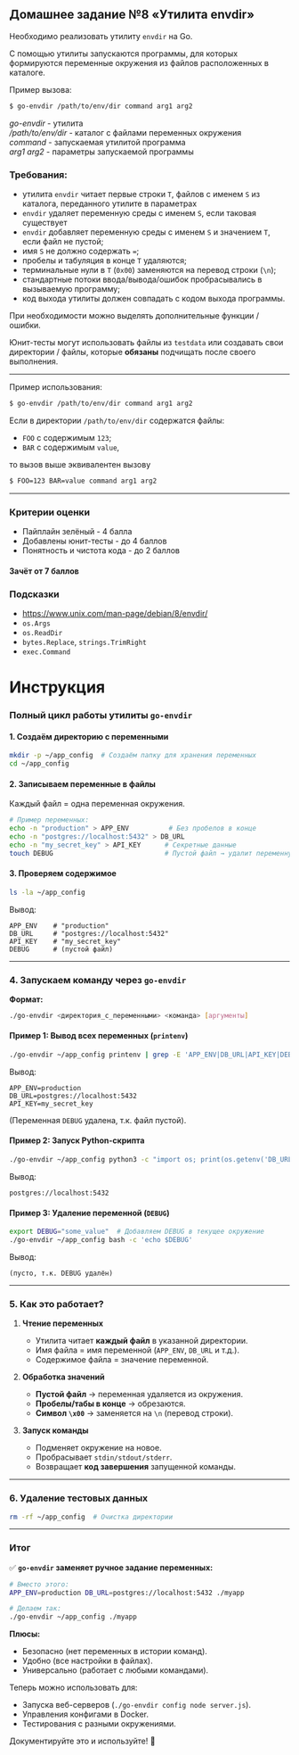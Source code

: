 ## Домашнее задание №8 «Утилита envdir»

Необходимо реализовать утилиту `envdir` на Go.

С помощью утилиты запускаются программы, для которых формируются переменные окружения из файлов расположенных в каталоге.

Пример вызова:

```bash
$ go-envdir /path/to/env/dir command arg1 arg2
```
*go-envdir* - утилита  
*/path/to/env/dir* - каталог с файлами переменных окружения  
*command* - запускаемая утилитой программа  
*arg1 arg2* - параметры запускаемой программы  

### Требования:
- утилита `envdir` читает первые строки `T`, файлов с именем `S` из каталога, переданного утилите в параметрах
- `envdir` удаляет переменную среды с именем `S`, если таковая существует
- `envdir` добавляет переменную среды с именем `S` и значением `T`, если файл не пустой;
- имя `S` не должно содержать `=`;
- пробелы и табуляция в конце `T` удаляются;
- терминальные нули в `T` (`0x00`) заменяются на перевод строки (`\n`);
- стандартные потоки ввода/вывода/ошибок пробрасывались в вызываемую программу;
- код выхода утилиты должен совпадать с кодом выхода программы.

При необходимости можно выделять дополнительные функции / ошибки.

Юнит-тесты могут использовать файлы из `testdata` или создавать свои директории / файлы,
которые **обязаны** подчищать после своего выполнения.

---
Пример использования:
```bash
$ go-envdir /path/to/env/dir command arg1 arg2
```
Если в директории `/path/to/env/dir` содержатся файлы:
* `FOO` с содержимым `123`;
* `BAR` с содержимым `value`,

то вызов выше эквивалентен вызову
```bash
$ FOO=123 BAR=value command arg1 arg2
```
---


### Критерии оценки
- Пайплайн зелёный - 4 балла
- Добавлены юнит-тесты - до 4 баллов
- Понятность и чистота кода - до 2 баллов

#### Зачёт от 7 баллов

### Подсказки
- https://www.unix.com/man-page/debian/8/envdir/
- `os.Args`
- `os.ReadDir`
- `bytes.Replace`, `strings.TrimRight`
- `exec.Command`


# Инструкция

### **Полный цикл работы утилиты `go-envdir`**  

#### **1. Создаём директорию с переменными**  
```bash
mkdir -p ~/app_config  # Создаём папку для хранения переменных
cd ~/app_config
```

#### **2. Записываем переменные в файлы**  
Каждый файл = одна переменная окружения.  

```bash
# Пример переменных:
echo -n "production" > APP_ENV          # Без пробелов в конце
echo -n "postgres://localhost:5432" > DB_URL  
echo -n "my_secret_key" > API_KEY      # Секретные данные
touch DEBUG                            # Пустой файл → удалит переменную DEBUG
```

#### **3. Проверяем содержимое**  
```bash
ls -la ~/app_config
```
Вывод:  
```
APP_ENV    # "production"  
DB_URL     # "postgres://localhost:5432"  
API_KEY    # "my_secret_key"  
DEBUG      # (пустой файл)  
```

---

### **4. Запускаем команду через `go-envdir`**  
**Формат:**  
```bash
./go-envdir <директория_с_переменными> <команда> [аргументы]
```

#### **Пример 1: Вывод всех переменных (`printenv`)**  
```bash
./go-envdir ~/app_config printenv | grep -E 'APP_ENV|DB_URL|API_KEY|DEBUG'
```
Вывод:  
```
APP_ENV=production
DB_URL=postgres://localhost:5432
API_KEY=my_secret_key
```
(Переменная `DEBUG` удалена, т.к. файл пустой).  

#### **Пример 2: Запуск Python-скрипта**  
```bash
./go-envdir ~/app_config python3 -c "import os; print(os.getenv('DB_URL'))"
```
Вывод:  
```
postgres://localhost:5432
```

#### **Пример 3: Удаление переменной (`DEBUG`)**  
```bash
export DEBUG="some_value"  # Добавляем DEBUG в текущее окружение
./go-envdir ~/app_config bash -c 'echo $DEBUG'
```
Вывод:  
```
(пусто, т.к. DEBUG удалён)
```

---

### **5. Как это работает?**  
1. **Чтение переменных**  
   - Утилита читает **каждый файл** в указанной директории.  
   - Имя файла = имя переменной (`APP_ENV`, `DB_URL` и т.д.).  
   - Содержимое файла = значение переменной.  

2. **Обработка значений**  
   - **Пустой файл** → переменная удаляется из окружения.  
   - **Пробелы/табы в конце** → обрезаются.  
   - **Символ `\x00`** → заменяется на `\n` (перевод строки).  

3. **Запуск команды**  
   - Подменяет окружение на новое.  
   - Пробрасывает `stdin/stdout/stderr`.  
   - Возвращает **код завершения** запущенной команды.  

---

### **6. Удаление тестовых данных**  
```bash
rm -rf ~/app_config  # Очистка директории
```

---

### **Итог**  
✅ **`go-envdir` заменяет ручное задание переменных:**  
```bash
# Вместо этого:
APP_ENV=production DB_URL=postgres://localhost:5432 ./myapp

# Делаем так:
./go-envdir ~/app_config ./myapp
```
**Плюсы:**  
- Безопасно (нет переменных в истории команд).  
- Удобно (все настройки в файлах).  
- Универсально (работает с любыми командами).  

Теперь можно использовать для:  
- Запуска веб-серверов (`./go-envdir config node server.js`).  
- Управления конфигами в Docker.  
- Тестирования с разными окружениями.  

Документируйте это и используйте! 🚀